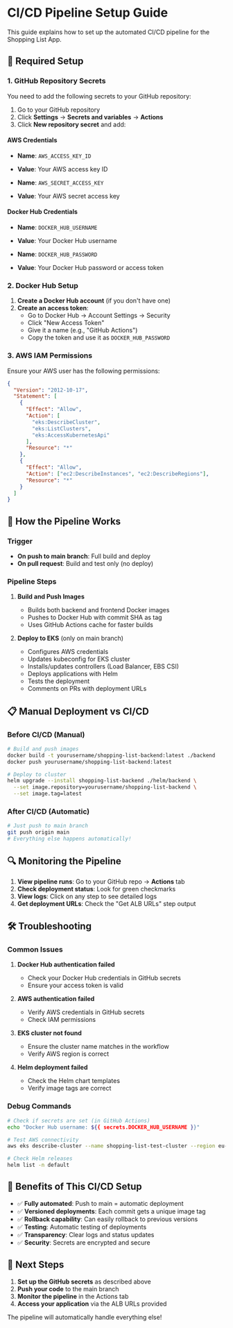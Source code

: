 # CI/CD Pipeline Setup Guide

This guide explains how to set up the automated CI/CD pipeline for the Shopping List App.

## 🔧 Required Setup

### 1. GitHub Repository Secrets

You need to add the following secrets to your GitHub repository:

1. Go to your GitHub repository
2. Click **Settings** → **Secrets and variables** → **Actions**
3. Click **New repository secret** and add:

#### AWS Credentials

- **Name**: `AWS_ACCESS_KEY_ID`
- **Value**: Your AWS access key ID

- **Name**: `AWS_SECRET_ACCESS_KEY`
- **Value**: Your AWS secret access key

#### Docker Hub Credentials

- **Name**: `DOCKER_HUB_USERNAME`
- **Value**: Your Docker Hub username

- **Name**: `DOCKER_HUB_PASSWORD`
- **Value**: Your Docker Hub password or access token

### 2. Docker Hub Setup

1. **Create a Docker Hub account** (if you don't have one)
2. **Create an access token**:
   - Go to Docker Hub → Account Settings → Security
   - Click "New Access Token"
   - Give it a name (e.g., "GitHub Actions")
   - Copy the token and use it as `DOCKER_HUB_PASSWORD`

### 3. AWS IAM Permissions

Ensure your AWS user has the following permissions:

```json
{
  "Version": "2012-10-17",
  "Statement": [
    {
      "Effect": "Allow",
      "Action": [
        "eks:DescribeCluster",
        "eks:ListClusters",
        "eks:AccessKubernetesApi"
      ],
      "Resource": "*"
    },
    {
      "Effect": "Allow",
      "Action": ["ec2:DescribeInstances", "ec2:DescribeRegions"],
      "Resource": "*"
    }
  ]
}
```

## 🚀 How the Pipeline Works

### Trigger

- **On push to main branch**: Full build and deploy
- **On pull request**: Build and test only (no deploy)

### Pipeline Steps

1. **Build and Push Images**

   - Builds both backend and frontend Docker images
   - Pushes to Docker Hub with commit SHA as tag
   - Uses GitHub Actions cache for faster builds

2. **Deploy to EKS** (only on main branch)
   - Configures AWS credentials
   - Updates kubeconfig for EKS cluster
   - Installs/updates controllers (Load Balancer, EBS CSI)
   - Deploys applications with Helm
   - Tests the deployment
   - Comments on PRs with deployment URLs

## 📋 Manual Deployment vs CI/CD

### Before CI/CD (Manual)

```bash
# Build and push images
docker build -t yourusername/shopping-list-backend:latest ./backend
docker push yourusername/shopping-list-backend:latest

# Deploy to cluster
helm upgrade --install shopping-list-backend ./helm/backend \
  --set image.repository=yourusername/shopping-list-backend \
  --set image.tag=latest
```

### After CI/CD (Automatic)

```bash
# Just push to main branch
git push origin main
# Everything else happens automatically!
```

## 🔍 Monitoring the Pipeline

1. **View pipeline runs**: Go to your GitHub repo → **Actions** tab
2. **Check deployment status**: Look for green checkmarks
3. **View logs**: Click on any step to see detailed logs
4. **Get deployment URLs**: Check the "Get ALB URLs" step output

## 🛠️ Troubleshooting

### Common Issues

1. **Docker Hub authentication failed**

   - Check your Docker Hub credentials in GitHub secrets
   - Ensure your access token is valid

2. **AWS authentication failed**

   - Verify AWS credentials in GitHub secrets
   - Check IAM permissions

3. **EKS cluster not found**

   - Ensure the cluster name matches in the workflow
   - Verify AWS region is correct

4. **Helm deployment failed**
   - Check the Helm chart templates
   - Verify image tags are correct

### Debug Commands

```bash
# Check if secrets are set (in GitHub Actions)
echo "Docker Hub username: ${{ secrets.DOCKER_HUB_USERNAME }}"

# Test AWS connectivity
aws eks describe-cluster --name shopping-list-test-cluster --region eu-west-1

# Check Helm releases
helm list -n default
```

## 🎯 Benefits of This CI/CD Setup

- ✅ **Fully automated**: Push to main = automatic deployment
- ✅ **Versioned deployments**: Each commit gets a unique image tag
- ✅ **Rollback capability**: Can easily rollback to previous versions
- ✅ **Testing**: Automatic testing of deployments
- ✅ **Transparency**: Clear logs and status updates
- ✅ **Security**: Secrets are encrypted and secure

## 📝 Next Steps

1. **Set up the GitHub secrets** as described above
2. **Push your code** to the main branch
3. **Monitor the pipeline** in the Actions tab
4. **Access your application** via the ALB URLs provided

The pipeline will automatically handle everything else!
